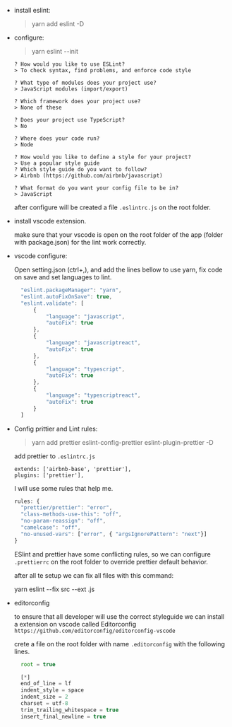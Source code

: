 
- install eslint:
  > yarn add eslint -D

- configure:
  > yarn eslint --init

      ? How would you like to use ESLint?
      > To check syntax, find problems, and enforce code style

      ? What type of modules does your project use?
      > JavaScript modules (import/export)

      ? Which framework does your project use?
      > None of these

      ? Does your project use TypeScript?
      > No

      ? Where does your code run?
      > Node

      ? How would you like to define a style for your project?
      > Use a popular style guide
      ? Which style guide do you want to follow?
      > Airbnb (https://github.com/airbnb/javascript)

      ? What format do you want your config file to be in?
      > JavaScript

  after configure will be created a file `.eslintrc.js` on the root folder.

- install vscode extension.

  make sure that your vscode is open on the root folder of the app (folder with package.json) for the lint work correctly.

- vscode configure:

  Open setting.json (ctrl+,), and add the lines bellow to use yarn, fix code on save and set languages to lint.

  ```js
    "eslint.packageManager": "yarn",
    "eslint.autoFixOnSave": true,
    "eslint.validate": [
        {
            "language": "javascript",
            "autoFix": true
        },
        {
            "language": "javascriptreact",
            "autoFix": true
        },
        {
            "language": "typescript",
            "autoFix": true
        },
        {
            "language": "typescriptreact",
            "autoFix": true
        }
    ]
  ```

- Config prittier and Lint rules:
  > yarn add prettier eslint-config-prettier eslint-plugin-prettier -D

  add prettier to `.eslintrc.js`
  ```
  extends: ['airbnb-base', 'prettier'],
  plugins: ['prettier'],
  ```

  I will use some rules that help me.

  ```js
  rules: {
    "prettier/prettier": "error",
    "class-methods-use-this": "off",
    "no-param-reassign": "off",
    "camelcase": "off",
    "no-unused-vars": ["error", { "argsIgnorePattern": "next"}]
  }
  ```

  ESlint and prettier have some conflicting rules, so we can configure `.prettierrc` on the root folder to override prettier default behavior.

  after all te setup we can fix all files with this command:

    yarn eslint --fix src --ext .js


- editorconfig

  to ensure that all developer will use the correct styleguide we can install a extension on vscode called Editorconfig `https://github.com/editorconfig/editorconfig-vscode`

  crete a file on the root folder with name `.editorconfig` with the following lines.

  ```js
    root = true

    [*]
    end_of_line = lf
    indent_style = space
    indent_size = 2
    charset = utf-8
    trim_trailing_whitespace = true
    insert_final_newline = true
  ```
